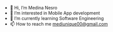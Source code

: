 - 👋 Hi, I’m Medina Nesro
- 👀 I’m interested in Mobile App development
- 🌱 I’m currently learning Software Engineering
- 📫 How to reach me mediunique00@gmail.com

<!---
Medi-unique/Medi-unique is a ✨ special ✨ repository because its `README.md` (this file) appears on your GitHub profile.
You can click the Preview link to take a look at your changes.
--->
